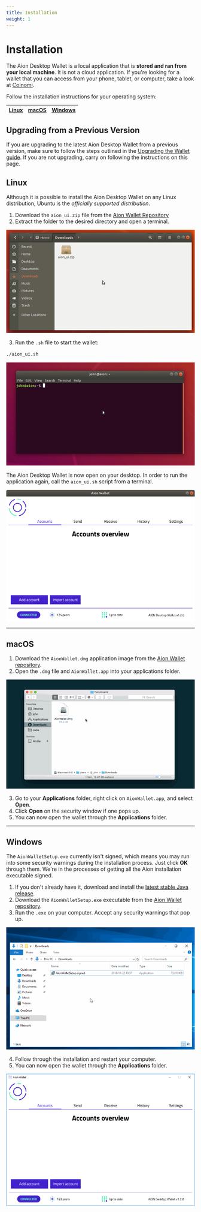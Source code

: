 ```yaml
---
title: Installation
weight: 1
---
```


# Installation

The Aion Desktop Wallet is a local application that is **stored and ran from your local machine**. It is not a cloud application. If you're looking for a wallet that you can access from your phone, tablet, or computer, take a look at [Coinomi](https://www.coinomi.com/en/).

Follow the installation instructions for your operating system:

| [Linux](#linux) | [macOS](#macos) | [Windows](#windows) |
| :-------------: | :-------------: | :-----------------: |

## Upgrading from a Previous Version

If you are upgrading to the latest Aion Desktop Wallet from a previous version, make sure to follow the steps outlined in the [Upgrading the Wallet guide](https://docs.aion.network/docs/updating-the-wallet). If you are not upgrading, carry on following the instructions on this page.

## Linux

Although it is possible to install the Aion Desktop Wallet on any Linux distribution, Ubuntu is the _officially supported distribution_.

1. Download the `aion_ui.zip` file from the [Aion Wallet Repository](https://github.com/aionnetwork/Desktop-Wallet/releases/)
2. Extract the folder to the desired directory and open a terminal.

![Unzip and open a terminal](/tokens/aion-desktop-wallet/images/ubuntu-unzip-and-open-terminal.gif)

3. Run the `.sh` file to start the wallet:

```bash
./aion_ui.sh
```

![Run the Aion App](/tokens/aion-desktop-wallet/images/ubuntu-run-app.gif)

The Aion Desktop Wallet is now open on your desktop. In order to run the application again, call the `aion_ui.sh` script from a terminal.

![Aion Desktop Wallet in Ubuntu](/tokens/aion-desktop-wallet/images/ubuntu-aion-wallet.png)

---

## macOS

1. Download the `AionWallet.dmg` application image from the [Aion Wallet repository](https://github.com/aionnetwork/Desktop-Wallet/releases/).
2. Open the `.dmg` file and `AionWallet.app` into your applications folder.

![Opening the Aion Wallet DMG file](/tokens/aion-desktop-wallet/images/opening-the-aion-wallet-dmg-file.gif)

3. Go to your **Applications** folder, right click on `AionWallet.app`, and select **Open**.
4. Click **Open** on the security window if one pops up.
5. You can now open the wallet through the **Applications** folder.

---

## Windows

The `AionWalletSetup.exe` currently isn't signed, which means you may run into some security warnings during the installation process. Just click **OK** through them. We're in the processes of getting all the Aion installation executable signed.

1. If you don't already have it, download and install the [latest stable Java release](https://java.com/en/download/manual.jsp).
2. Download the `AionWalletSetup.exe` executable from the [Aion Wallet repository](https://github.com/aionnetwork/Desktop-Wallet/releases).
3. Run the `.exe` on your computer. Accept any security warnings that pop up.

![Install the Aion Desktop Wallet](/tokens/aion-desktop-wallet/images/windows-install-aion-wallet.gif)

4. Follow through the installation and restart your computer.
5. You can now open the wallet through the **Applications** folder.

![Aion Desktop Wallet on Windows](/tokens/aion-desktop-wallet/images/windows-aion-wallet.png)